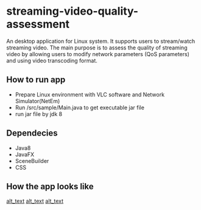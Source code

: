 # streaming-video-quality-assessment
An desktop application for Linux system. It supports users to stream/watch streaming video. The main purpose is to assess the quality of streaming video by allowing users to modify network parameters (QoS parameters) and using video transcoding format.

## How to run app
- Prepare Linux environment with VLC software and Network Simulator(NetEm)
- Run /src/sample/Main.java to get executable jar file
- run jar file by jdk 8

## Dependecies
- Java8
- JavaFX
- SceneBuilder
- CSS

## How the app looks like
[alt_text](https://github.com/tridogithub/streaming-video-quality-assessment/blob/main/welcome-screen.png)
[alt_text](https://github.com/tridogithub/streaming-video-quality-assessment/blob/main/client-screen.png)
[alt_text](https://github.com/tridogithub/streaming-video-quality-assessment/blob/main/server-screen.png)
